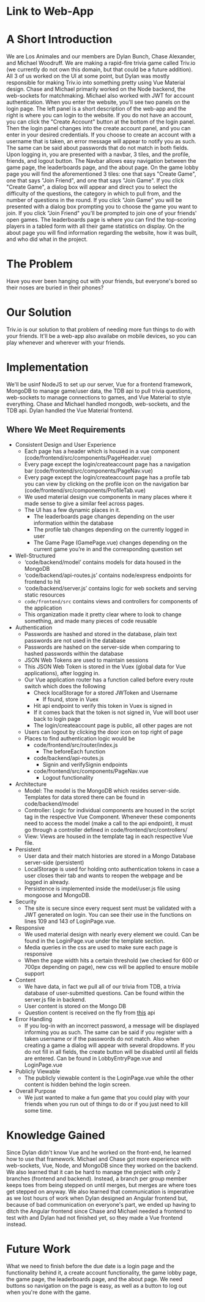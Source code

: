 # Link to Web-App


# A Short Introduction
We are Los Animales and our members are Dylan Bunch, Chase Alexander, and Michael Woodruff. We are making a rapid-fire trivia game called Triv.io (we currently do not own this domain, but that could be a future addition). All 3 of us worked on the UI at some point, but Dylan was mostly responsible for making Triv.io into something pretty using Vue Material design. Chase and Michael primarily worked on the Node backend, the web-sockets for matchmaking. Michael also worked with JWT for account authentication.
When you enter the website, you'll see two panels on the login page. The left panel is a short description of the web-app and the right is where you can login to the website. If you do not have an account, you can click the "Create Account" button at the bottom of the login panel. Then the login panel changes into the create account panel, and you can enter in your desired credentials. If you choose to create an account with a username that is taken, an error message will appear to notify you as such. The same can be said about passwords that do not match in both fields.
Upon logging in, you are presented with a navbar, 3 tiles, and the profile, friends, and logout button. The Navbar allows easy navigation between the game page, the leaderboards page, and the about page. On the game lobby page you will find the aforementioned 3 tiles: one that says "Create Game", one that says "Join Friend", and one that says "Join Game". If  you click "Create Game", a dialog box will appear and direct you to select the difficulty of the questions, the category in which to pull from, and the number of questions in the round. If you click "Join Game" you will be presented with a dialog box prompting you to choose the game you want to join. If you click "Join Friend" you'll be prompted to join one of your friends' open games.
The leaderboards page is where you can find the top-scoring players in a tabled form with all their game statistics on display. On the about page you will find information regarding the website, how it was built, and who did what in the project.

# The Problem
Have you ever been hanging out with your friends, but everyone's bored so their noses are buried in their phones? 

# Our Solution
Triv.io is our solution to that problem of needing more fun things to do with your friends. It'll be a web-app also availabe on mobile devices, so you can play whenever and wherever with your friends.

# Implementation
We'll be usinf NodeJS to set up our server, Vue for a frontend framework, MongoDB to manage game/user data, the TDB api to pull trivia questions, web-sockets to manage connections to games, and Vue Material to style everything. Chase and Michael handled mongodb, web-sockets, and the TDB api. Dylan handled the Vue Material frontend.

## Where We Meet Requirements
 - Consistent Design and User Experience
	- Each page has a header which is housed in a vue component (code/frontend/src/components/PageHeader.vue)
	- Every page except the login/createaccount page has a navigation bar (code/frontend/src/components/PageNav.vue)
	- Every page except the login/createaccount page has a profile tab you can view by clicking on the profile icon on the navigation bar (code/frontend/src/components/ProfileTab.vue)
	- We used material design vue components in many places where it made sense to give a similar feel across pages.
	- The UI has a few dynamic places in it. 
		- The leaderboards page changes depending on the user information within the database
		- The profile tab changes depending on the currently logged in user
		- The Game Page (GamePage.vue) changes depending on the current game you’re in and the corresponding question set
 - Well-Structured
	- ‘code/backend/model’ contains models for data housed in the MongoDB
	- ‘code/backend/api-routes.js’ contains node/express endpoints for frontend to hit
	- ‘code/backend/server.js’ contains logic for web sockets and serving static resources
	- `code/frontend/src` contains views and controllers for components of the application
	- This organization made it pretty clear where to look to change something, and made many pieces of code reusable
 - Authentication
	- Passwords are hashed and stored in the database, plain text passwords are not used in the database
	- Passwords are hashed on the server-side when comparing to hashed passwords within the database
	- JSON Web Tokens are used to maintain sessions
	- This JSON Web Token is stored in the Vuex (global data for Vue applications), after logging in.
	- Our Vue application router has a function called before every route switch which does the following
		- Check localStorage for a stored JWToken and Username
			- If found, store in Vuex
		- Hit api endpoint to verify this token in Vuex is signed in
		- If it comes back that the token is not signed in, Vue will boot user back to login page
		- The login/createaccount page is public, all other pages are not
	- Users can logout by clicking the door icon on top right of page
	- Places to find authentication logic would be 
		- code/frontend/src/router/index.js
			- The beforeEach function
		- code/backend/api-routes.js
			- Signin and verifySignin endpoints
		- code/frontend/src/components/PageNav.vue
			- Logout functionality
 - Architecture
	- Model: The model is the MongoDB which resides server-side. Templates for data stored there can be found in code/backend/model
	- Controller: Logic for individual components are housed in the script tag in the respective Vue Component. Whenever these components need to access the model (make a call to the api endpoint), it must go through a controller defined in code/frontend/src/controllers/
	- View: Views are housed in the template tag in each respective Vue file.
 - Persistent
	- User data and their match histories are stored in a Mongo Database server-side (persistent)
	- LocalStorage is used for holding onto authentication tokens in case a user closes their tab and wants to reopen the webpage and be logged in already.
	- Persistence is implemented inside the model/user.js file using mongoose and MongoDB.
 - Security
	- The site is secure since every request sent must be validated with a JWT generated on login. You can see their use in the functions on lines 109 and 143 of LoginPage.vue.
 - Responsive
	- We used material design with nearly every element we could. Can be found in the LoginPage.vue under the template section.
	- Media queries in the css are used to make sure each page is responsive
	- When the page width hits a certain threshold (we checked for 600 or 700px depending on page), new css will be applied to ensure mobile support
 - Content
	- We have data, in fact we pull all of our trivia from TDB, a trivia database of user-submitted questions. Can be found within the server.js file in backend.
	- User content is stored on the Mongo DB
	- Question content is received on the fly from [this](https://opentdb.com/api_config.php) api
 - Error Handling
	- If you log-in with an incorrect password, a message will be displayed informing you as such. The same can be said if you register with a taken username or if the passwords do not match. Also when creating a game a dialog will appear with several dropdowns. If you do not fill in all fields, the create button will be disabled until all fields are entered. Can be found in LobbyEntryPage.vue and LoginPage.vue
 - Publicly Viewable
	- The publicly viewable content is the LoginPage.vue while the other content is hidden behind the login screen.
 - Overall Purpose
	- We just wanted to make a fun game that you could play with your friends when you run out of things to do or if you just need to kill some time. 

# Knowledge Gained
Since Dylan didn't know Vue and he worked on the front-end, he learned how to use that framework. Michael and Chase got more experience with web-sockets, Vue, Node, and MongoDB since they worked on the backend. We also learned that it can be hard to manage the project with only 2 branches (frontend and backend). Instead, a branch per group member keeps toes from being stepped on until merges, but merges are where toes get stepped on anyway. We also learned that communication is imperative as we lost hours of work when Dylan designed an Angular frontend but, because of bad communication on everyone's part, we ended up having to ditch the Angular frontend since Chase and Michael needed a frontend to test with and Dylan had not finished yet, so they made a Vue frontend instead.

# Future Work
What we need to finish before the due date is a login page and the functionality behind it, a create account functionality, the game lobby page, the game page, the leaderboards page, and the about page. We need buttons so navigation on the page is easy, as well as a button to log out when you're done with the game. 

